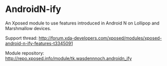 # AndroidN-ify
An Xposed module to use features introduced in Android N on Lollipop and Marshmallow devices.

Support thread: http://forum.xda-developers.com/xposed/modules/xposed-android-n-ify-features-t3345091

Module repository: http://repo.xposed.info/module/tk.wasdennnoch.androidn_ify
